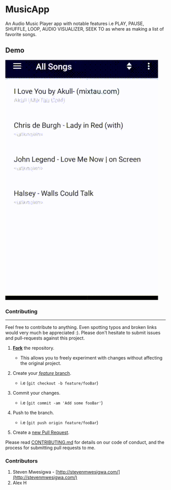 MusicApp
===================================

An Audio Music Player app with notable features i.e PLAY, PAUSE, SHUFFLE, LOOP, AUDIO VISUALIZER, SEEK TO as where as making a list of favorite songs.

Demo
----
![MusicApp demo](Readme_images/demo.gif "MusicApp demo")

### Contributing

---

Feel free to contribute to anything. Even spotting typos and broken links would very much be appreciated :).
Please don't hesitate to submit issues and pull-requests against this project.

1. **[Fork](https://github.com/steven7mwesigwa/MusicApp/fork)** the repository.

    * This allows you to freely experiment with changes without affecting the original project.

2. Create your [*feature* branch](https://help.github.com/articles/creating-and-deleting-branches-within-your-repository).

    * i.e  (`git checkout -b feature/fooBar`)

3. Commit your changes.

    * i.e  (`git commit -am 'Add some fooBar'`)

4. Push to the branch.

    * i.e  (`git push origin feature/fooBar`)

5. Create a [new Pull Request](https://help.github.com/articles/using-pull-requests/).

Please read [CONTRIBUTING.md](/CONTRIBUTING.md) for details on our code of conduct, and the process for submitting pull requests to me.

### Contributors
1. Steven Mwesigwa - [http://stevenmwesigwa.com/](http://stevenmwesigwa.com/)
2. Alex H


